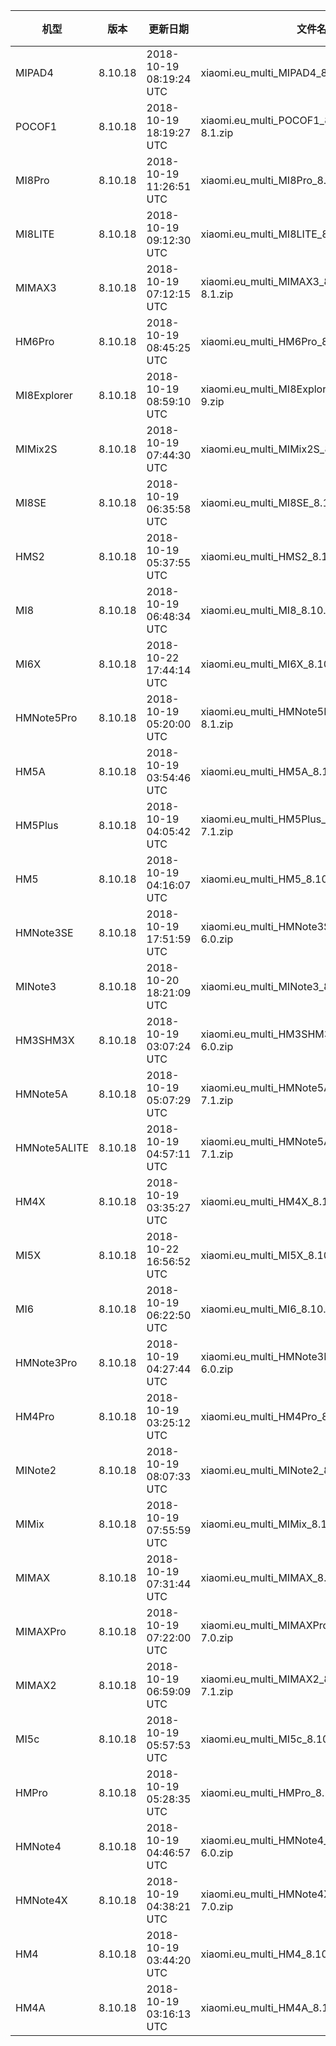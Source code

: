 | 机型 | 版本 | 更新日期 | 文件名 | 大小 | 下载链接 |
| ---- | ---- | ---- | ---- | ---- | ---- |
| MIPAD4 | 8.10.18 | 2018-10-19 08:19:24 UTC | xiaomi.eu_multi_MIPAD4_8.10.18_v10-8.1.zip | 1.4 GB | [SourceForge](https://sourceforge.net/projects/xiaomi-eu-multilang-miui-roms/files/xiaomi.eu/MIUI-WEEKLY-RELEASES/8.10.18/xiaomi.eu_multi_MIPAD4_8.10.18_v10-8.1.zip/download) |
| POCOF1 | 8.10.18 | 2018-10-19 18:19:27 UTC | xiaomi.eu_multi_POCOF1_8.10.18_v10-8.1.zip | 1.7 GB | [SourceForge](https://sourceforge.net/projects/xiaomi-eu-multilang-miui-roms/files/xiaomi.eu/MIUI-WEEKLY-RELEASES/8.10.18/xiaomi.eu_multi_POCOF1_8.10.18_v10-8.1.zip/download) |
| MI8Pro | 8.10.18 | 2018-10-19 11:26:51 UTC | xiaomi.eu_multi_MI8Pro_8.10.18_v10-8.1.zip | 1.8 GB | [SourceForge](https://sourceforge.net/projects/xiaomi-eu-multilang-miui-roms/files/xiaomi.eu/MIUI-WEEKLY-RELEASES/8.10.18/xiaomi.eu_multi_MI8Pro_8.10.18_v10-8.1.zip/download) |
| MI8LITE | 8.10.18 | 2018-10-19 09:12:30 UTC | xiaomi.eu_multi_MI8LITE_8.10.18_v10-8.1.zip | 1.6 GB | [SourceForge](https://sourceforge.net/projects/xiaomi-eu-multilang-miui-roms/files/xiaomi.eu/MIUI-WEEKLY-RELEASES/8.10.18/xiaomi.eu_multi_MI8LITE_8.10.18_v10-8.1.zip/download) |
| MIMAX3 | 8.10.18 | 2018-10-19 07:12:15 UTC | xiaomi.eu_multi_MIMAX3_8.10.18_v10-8.1.zip | 1.6 GB | [SourceForge](https://sourceforge.net/projects/xiaomi-eu-multilang-miui-roms/files/xiaomi.eu/MIUI-WEEKLY-RELEASES/8.10.18/xiaomi.eu_multi_MIMAX3_8.10.18_v10-8.1.zip/download) |
| HM6Pro | 8.10.18 | 2018-10-19 08:45:25 UTC | xiaomi.eu_multi_HM6Pro_8.10.18_v10-8.1.zip | 1.4 GB | [SourceForge](https://sourceforge.net/projects/xiaomi-eu-multilang-miui-roms/files/xiaomi.eu/MIUI-WEEKLY-RELEASES/8.10.18/xiaomi.eu_multi_HM6Pro_8.10.18_v10-8.1.zip/download) |
| MI8Explorer | 8.10.18 | 2018-10-19 08:59:10 UTC | xiaomi.eu_multi_MI8Explorer_8.10.18_v10-9.zip | 1.7 GB | [SourceForge](https://sourceforge.net/projects/xiaomi-eu-multilang-miui-roms/files/xiaomi.eu/MIUI-WEEKLY-RELEASES/8.10.18/xiaomi.eu_multi_MI8Explorer_8.10.18_v10-9.zip/download) |
| MIMix2S | 8.10.18 | 2018-10-19 07:44:30 UTC | xiaomi.eu_multi_MIMix2S_8.10.18_v10-9.zip | 1.6 GB | [SourceForge](https://sourceforge.net/projects/xiaomi-eu-multilang-miui-roms/files/xiaomi.eu/MIUI-WEEKLY-RELEASES/8.10.18/xiaomi.eu_multi_MIMix2S_8.10.18_v10-9.zip/download) |
| MI8SE | 8.10.18 | 2018-10-19 06:35:58 UTC | xiaomi.eu_multi_MI8SE_8.10.18_v10-8.1.zip | 1.6 GB | [SourceForge](https://sourceforge.net/projects/xiaomi-eu-multilang-miui-roms/files/xiaomi.eu/MIUI-WEEKLY-RELEASES/8.10.18/xiaomi.eu_multi_MI8SE_8.10.18_v10-8.1.zip/download) |
| HMS2 | 8.10.18 | 2018-10-19 05:37:55 UTC | xiaomi.eu_multi_HMS2_8.10.18_v10-8.1.zip | 1.1 GB | [SourceForge](https://sourceforge.net/projects/xiaomi-eu-multilang-miui-roms/files/xiaomi.eu/MIUI-WEEKLY-RELEASES/8.10.18/xiaomi.eu_multi_HMS2_8.10.18_v10-8.1.zip/download) |
| MI8 | 8.10.18 | 2018-10-19 06:48:34 UTC | xiaomi.eu_multi_MI8_8.10.18_v10-9.zip | 1.5 GB | [SourceForge](https://sourceforge.net/projects/xiaomi-eu-multilang-miui-roms/files/xiaomi.eu/MIUI-WEEKLY-RELEASES/8.10.18/xiaomi.eu_multi_MI8_8.10.18_v10-9.zip/download) |
| MI6X | 8.10.18 | 2018-10-22 17:44:14 UTC | xiaomi.eu_multi_MI6X_8.10.18_v10-8.1.zip | 1.6 GB | [SourceForge](https://sourceforge.net/projects/xiaomi-eu-multilang-miui-roms/files/xiaomi.eu/MIUI-WEEKLY-RELEASES/8.10.18/xiaomi.eu_multi_MI6X_8.10.18_v10-8.1.zip/download) |
| HMNote5Pro | 8.10.18 | 2018-10-19 05:20:00 UTC | xiaomi.eu_multi_HMNote5Pro_8.10.18_v10-8.1.zip | 1.5 GB | [SourceForge](https://sourceforge.net/projects/xiaomi-eu-multilang-miui-roms/files/xiaomi.eu/MIUI-WEEKLY-RELEASES/8.10.18/xiaomi.eu_multi_HMNote5Pro_8.10.18_v10-8.1.zip/download) |
| HM5A | 8.10.18 | 2018-10-19 03:54:46 UTC | xiaomi.eu_multi_HM5A_8.10.18_v10-7.1.zip | 1.3 GB | [SourceForge](https://sourceforge.net/projects/xiaomi-eu-multilang-miui-roms/files/xiaomi.eu/MIUI-WEEKLY-RELEASES/8.10.18/xiaomi.eu_multi_HM5A_8.10.18_v10-7.1.zip/download) |
| HM5Plus | 8.10.18 | 2018-10-19 04:05:42 UTC | xiaomi.eu_multi_HM5Plus_8.10.18_v10-7.1.zip | 1.3 GB | [SourceForge](https://sourceforge.net/projects/xiaomi-eu-multilang-miui-roms/files/xiaomi.eu/MIUI-WEEKLY-RELEASES/8.10.18/xiaomi.eu_multi_HM5Plus_8.10.18_v10-7.1.zip/download) |
| HM5 | 8.10.18 | 2018-10-19 04:16:07 UTC | xiaomi.eu_multi_HM5_8.10.18_v10-7.1.zip | 1.3 GB | [SourceForge](https://sourceforge.net/projects/xiaomi-eu-multilang-miui-roms/files/xiaomi.eu/MIUI-WEEKLY-RELEASES/8.10.18/xiaomi.eu_multi_HM5_8.10.18_v10-7.1.zip/download) |
| HMNote3SE | 8.10.18 | 2018-10-19 17:51:59 UTC | xiaomi.eu_multi_HMNote3SE_8.10.18_v10-6.0.zip | 1.1 GB | [SourceForge](https://sourceforge.net/projects/xiaomi-eu-multilang-miui-roms/files/xiaomi.eu/MIUI-WEEKLY-RELEASES/8.10.18/xiaomi.eu_multi_HMNote3SE_8.10.18_v10-6.0.zip/download) |
| MINote3 | 8.10.18 | 2018-10-20 18:21:09 UTC | xiaomi.eu_multi_MINote3_8.10.18_v10-8.1.zip | 1.5 GB | [SourceForge](https://sourceforge.net/projects/xiaomi-eu-multilang-miui-roms/files/xiaomi.eu/MIUI-WEEKLY-RELEASES/8.10.18/xiaomi.eu_multi_MINote3_8.10.18_v10-8.1.zip/download) |
| HM3SHM3X | 8.10.18 | 2018-10-19 03:07:24 UTC | xiaomi.eu_multi_HM3SHM3X_8.10.18_v10-6.0.zip | 1.1 GB | [SourceForge](https://sourceforge.net/projects/xiaomi-eu-multilang-miui-roms/files/xiaomi.eu/MIUI-WEEKLY-RELEASES/8.10.18/xiaomi.eu_multi_HM3SHM3X_8.10.18_v10-6.0.zip/download) |
| HMNote5A | 8.10.18 | 2018-10-19 05:07:29 UTC | xiaomi.eu_multi_HMNote5A_8.10.18_v10-7.1.zip | 1.3 GB | [SourceForge](https://sourceforge.net/projects/xiaomi-eu-multilang-miui-roms/files/xiaomi.eu/MIUI-WEEKLY-RELEASES/8.10.18/xiaomi.eu_multi_HMNote5A_8.10.18_v10-7.1.zip/download) |
| HMNote5ALITE | 8.10.18 | 2018-10-19 04:57:11 UTC | xiaomi.eu_multi_HMNote5ALITE_8.10.18_v10-7.1.zip | 1.2 GB | [SourceForge](https://sourceforge.net/projects/xiaomi-eu-multilang-miui-roms/files/xiaomi.eu/MIUI-WEEKLY-RELEASES/8.10.18/xiaomi.eu_multi_HMNote5ALITE_8.10.18_v10-7.1.zip/download) |
| HM4X | 8.10.18 | 2018-10-19 03:35:27 UTC | xiaomi.eu_multi_HM4X_8.10.18_v10-7.1.zip | 1.2 GB | [SourceForge](https://sourceforge.net/projects/xiaomi-eu-multilang-miui-roms/files/xiaomi.eu/MIUI-WEEKLY-RELEASES/8.10.18/xiaomi.eu_multi_HM4X_8.10.18_v10-7.1.zip/download) |
| MI5X | 8.10.18 | 2018-10-22 16:56:52 UTC | xiaomi.eu_multi_MI5X_8.10.18_v10-7.1.zip | 1.3 GB | [SourceForge](https://sourceforge.net/projects/xiaomi-eu-multilang-miui-roms/files/xiaomi.eu/MIUI-WEEKLY-RELEASES/8.10.18/xiaomi.eu_multi_MI5X_8.10.18_v10-7.1.zip/download) |
| MI6 | 8.10.18 | 2018-10-19 06:22:50 UTC | xiaomi.eu_multi_MI6_8.10.18_v10-8.0.zip | 1.5 GB | [SourceForge](https://sourceforge.net/projects/xiaomi-eu-multilang-miui-roms/files/xiaomi.eu/MIUI-WEEKLY-RELEASES/8.10.18/xiaomi.eu_multi_MI6_8.10.18_v10-8.0.zip/download) |
| HMNote3Pro | 8.10.18 | 2018-10-19 04:27:44 UTC | xiaomi.eu_multi_HMNote3Pro_8.10.18_v10-6.0.zip | 1.1 GB | [SourceForge](https://sourceforge.net/projects/xiaomi-eu-multilang-miui-roms/files/xiaomi.eu/MIUI-WEEKLY-RELEASES/8.10.18/xiaomi.eu_multi_HMNote3Pro_8.10.18_v10-6.0.zip/download) |
| HM4Pro | 8.10.18 | 2018-10-19 03:25:12 UTC | xiaomi.eu_multi_HM4Pro_8.10.18_v10-6.0.zip | 1.1 GB | [SourceForge](https://sourceforge.net/projects/xiaomi-eu-multilang-miui-roms/files/xiaomi.eu/MIUI-WEEKLY-RELEASES/8.10.18/xiaomi.eu_multi_HM4Pro_8.10.18_v10-6.0.zip/download) |
| MINote2 | 8.10.18 | 2018-10-19 08:07:33 UTC | xiaomi.eu_multi_MINote2_8.10.18_v10-8.0.zip | 1.4 GB | [SourceForge](https://sourceforge.net/projects/xiaomi-eu-multilang-miui-roms/files/xiaomi.eu/MIUI-WEEKLY-RELEASES/8.10.18/xiaomi.eu_multi_MINote2_8.10.18_v10-8.0.zip/download) |
| MIMix | 8.10.18 | 2018-10-19 07:55:59 UTC | xiaomi.eu_multi_MIMix_8.10.18_v10-8.0.zip | 1.4 GB | [SourceForge](https://sourceforge.net/projects/xiaomi-eu-multilang-miui-roms/files/xiaomi.eu/MIUI-WEEKLY-RELEASES/8.10.18/xiaomi.eu_multi_MIMix_8.10.18_v10-8.0.zip/download) |
| MIMAX | 8.10.18 | 2018-10-19 07:31:44 UTC | xiaomi.eu_multi_MIMAX_8.10.18_v10-7.0.zip | 1.2 GB | [SourceForge](https://sourceforge.net/projects/xiaomi-eu-multilang-miui-roms/files/xiaomi.eu/MIUI-WEEKLY-RELEASES/8.10.18/xiaomi.eu_multi_MIMAX_8.10.18_v10-7.0.zip/download) |
| MIMAXPro | 8.10.18 | 2018-10-19 07:22:00 UTC | xiaomi.eu_multi_MIMAXPro_8.10.18_v10-7.0.zip | 1.2 GB | [SourceForge](https://sourceforge.net/projects/xiaomi-eu-multilang-miui-roms/files/xiaomi.eu/MIUI-WEEKLY-RELEASES/8.10.18/xiaomi.eu_multi_MIMAXPro_8.10.18_v10-7.0.zip/download) |
| MIMAX2 | 8.10.18 | 2018-10-19 06:59:09 UTC | xiaomi.eu_multi_MIMAX2_8.10.18_v10-7.1.zip | 1.3 GB | [SourceForge](https://sourceforge.net/projects/xiaomi-eu-multilang-miui-roms/files/xiaomi.eu/MIUI-WEEKLY-RELEASES/8.10.18/xiaomi.eu_multi_MIMAX2_8.10.18_v10-7.1.zip/download) |
| MI5c | 8.10.18 | 2018-10-19 05:57:53 UTC | xiaomi.eu_multi_MI5c_8.10.18_v10-7.1.zip | 1.1 GB | [SourceForge](https://sourceforge.net/projects/xiaomi-eu-multilang-miui-roms/files/xiaomi.eu/MIUI-WEEKLY-RELEASES/8.10.18/xiaomi.eu_multi_MI5c_8.10.18_v10-7.1.zip/download) |
| HMPro | 8.10.18 | 2018-10-19 05:28:35 UTC | xiaomi.eu_multi_HMPro_8.10.18_v10-6.0.zip | 1.0 GB | [SourceForge](https://sourceforge.net/projects/xiaomi-eu-multilang-miui-roms/files/xiaomi.eu/MIUI-WEEKLY-RELEASES/8.10.18/xiaomi.eu_multi_HMPro_8.10.18_v10-6.0.zip/download) |
| HMNote4 | 8.10.18 | 2018-10-19 04:46:57 UTC | xiaomi.eu_multi_HMNote4_8.10.18_v10-6.0.zip | 1.1 GB | [SourceForge](https://sourceforge.net/projects/xiaomi-eu-multilang-miui-roms/files/xiaomi.eu/MIUI-WEEKLY-RELEASES/8.10.18/xiaomi.eu_multi_HMNote4_8.10.18_v10-6.0.zip/download) |
| HMNote4X | 8.10.18 | 2018-10-19 04:38:21 UTC | xiaomi.eu_multi_HMNote4X_8.10.18_v10-7.0.zip | 1.3 GB | [SourceForge](https://sourceforge.net/projects/xiaomi-eu-multilang-miui-roms/files/xiaomi.eu/MIUI-WEEKLY-RELEASES/8.10.18/xiaomi.eu_multi_HMNote4X_8.10.18_v10-7.0.zip/download) |
| HM4 | 8.10.18 | 2018-10-19 03:44:20 UTC | xiaomi.eu_multi_HM4_8.10.18_v10-6.0.zip | 1.1 GB | [SourceForge](https://sourceforge.net/projects/xiaomi-eu-multilang-miui-roms/files/xiaomi.eu/MIUI-WEEKLY-RELEASES/8.10.18/xiaomi.eu_multi_HM4_8.10.18_v10-6.0.zip/download) |
| HM4A | 8.10.18 | 2018-10-19 03:16:13 UTC | xiaomi.eu_multi_HM4A_8.10.18_v10-6.0.zip | 1.1 GB | [SourceForge](https://sourceforge.net/projects/xiaomi-eu-multilang-miui-roms/files/xiaomi.eu/MIUI-WEEKLY-RELEASES/8.10.18/xiaomi.eu_multi_HM4A_8.10.18_v10-6.0.zip/download) |

